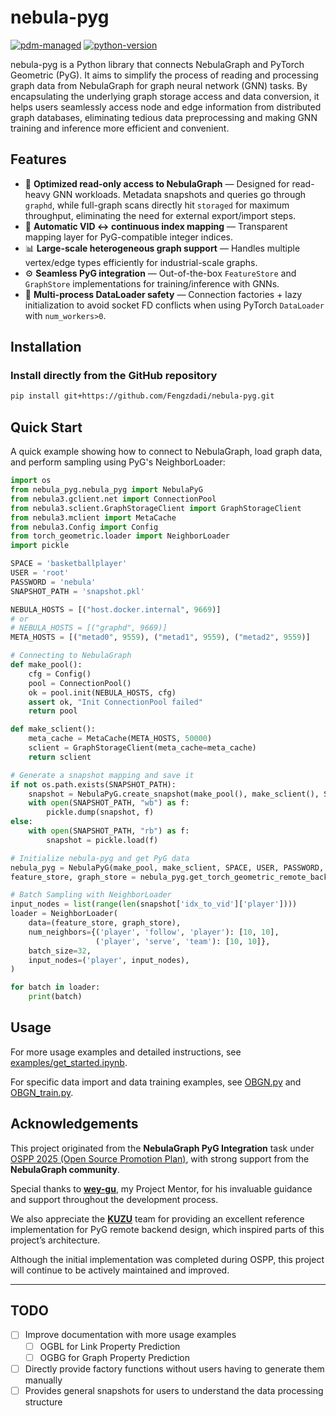 # nebula-pyg
[![pdm-managed](https://img.shields.io/badge/pdm-managed-blueviolet)](https://pdm.fming.dev)
[![python-version](https://img.shields.io/badge/python-3.9%7C3.10%7C3.11%7C3.12-blue)](https://www.python.org/)

nebula-pyg is a Python library that connects NebulaGraph and PyTorch Geometric (PyG). It aims to simplify the process of reading and processing graph data from NebulaGraph for graph neural network (GNN) tasks. By encapsulating the underlying graph storage access and data conversion, it helps users seamlessly access node and edge information from distributed graph databases, eliminating tedious data preprocessing and making GNN training and inference more efficient and convenient.

## Features
- 🚀 **Optimized read-only access to NebulaGraph** — Designed for read-heavy GNN workloads. Metadata snapshots and queries go through `graphd`, while full-graph scans directly hit `storaged` for maximum throughput, eliminating the need for external export/import steps.
- 🔄 **Automatic VID ↔ continuous index mapping** — Transparent mapping layer for PyG-compatible integer indices.
- 📊 **Large-scale heterogeneous graph support** — Handles multiple vertex/edge types efficiently for industrial-scale graphs.
- ⚙️ **Seamless PyG integration** — Out-of-the-box `FeatureStore` and `GraphStore` implementations for training/inference with GNNs.
- 🧵 **Multi-process DataLoader safety** — Connection factories + lazy initialization to avoid socket FD conflicts when using PyTorch `DataLoader` with `num_workers>0`.

## Installation

### Install directly from the GitHub repository
```bash
pip install git+https://github.com/Fengzdadi/nebula-pyg.git
```

## Quick Start
A quick example showing how to connect to NebulaGraph, load graph data, and perform sampling using PyG's NeighborLoader:
```python
import os
from nebula_pyg.nebula_pyg import NebulaPyG
from nebula3.gclient.net import ConnectionPool
from nebula3.sclient.GraphStorageClient import GraphStorageClient
from nebula3.mclient import MetaCache
from nebula3.Config import Config
from torch_geometric.loader import NeighborLoader
import pickle

SPACE = 'basketballplayer'
USER = 'root'
PASSWORD = 'nebula'
SNAPSHOT_PATH = 'snapshot.pkl'

NEBULA_HOSTS = [("host.docker.internal", 9669)]
# or
# NEBULA_HOSTS = [("graphd", 9669)]
META_HOSTS = [("metad0", 9559), ("metad1", 9559), ("metad2", 9559)]

# Connecting to NebulaGraph
def make_pool():
    cfg = Config()
    pool = ConnectionPool()
    ok = pool.init(NEBULA_HOSTS, cfg)
    assert ok, "Init ConnectionPool failed"
    return pool

def make_sclient():
    meta_cache = MetaCache(META_HOSTS, 50000)
    sclient = GraphStorageClient(meta_cache=meta_cache)
    return sclient

# Generate a snapshot mapping and save it
if not os.path.exists(SNAPSHOT_PATH):
    snapshot = NebulaPyG.create_snapshot(make_pool(), make_sclient(), SPACE, username=USER, password=PASSWORD)
    with open(SNAPSHOT_PATH, "wb") as f:
        pickle.dump(snapshot, f)
else:
    with open(SNAPSHOT_PATH, "rb") as f:
        snapshot = pickle.load(f)

# Initialize nebula-pyg and get PyG data
nebula_pyg = NebulaPyG(make_pool, make_sclient, SPACE, USER, PASSWORD, snapshot)
feature_store, graph_store = nebula_pyg.get_torch_geometric_remote_backend()

# Batch Sampling with NeighborLoader
input_nodes = list(range(len(snapshot['idx_to_vid']['player'])))
loader = NeighborLoader(
    data=(feature_store, graph_store),
    num_neighbors={('player', 'follow', 'player'): [10, 10],
                   ('player', 'serve', 'team'): [10, 10]},
    batch_size=32,
    input_nodes=('player', input_nodes),
)

for batch in loader:
    print(batch)

```

## Usage
For more usage examples and detailed instructions, see [examples/get_started.ipynb](examples/get_started.ipynb).

For specific data import and data training examples, see [OBGN.py](OGBN.py) and [OBGN_train.py](OGBN_train.py).

## Acknowledgements

This project originated from the **NebulaGraph PyG Integration** task under [OSPP 2025 (Open Source Promotion Plan)](https://summer-ospp.ac.cn/), with strong support from the **NebulaGraph community**.  

Special thanks to **[wey-gu](https://github.com/wey-gu)**, my Project Mentor, for his invaluable guidance and support throughout the development process.

We also appreciate the **[KUZU](https://blog.kuzudb.com/post/kuzu-pyg-remote-backend/)** team for providing an excellent reference implementation for PyG remote backend design, which inspired parts of this project’s architecture.  

Although the initial implementation was completed during OSPP, this project will continue to be actively maintained and improved.

---
## TODO
- [ ] Improve documentation with more usage examples
  - [ ] OGBL for Link Property Prediction
  - [ ] OGBG for Graph Property Prediction
- [ ] Directly provide factory functions without users having to generate them manually
- [ ] Provides general snapshots for users to understand the data processing structure
